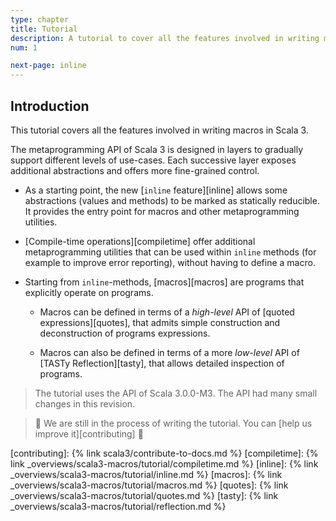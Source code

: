 ```yaml
---
type: chapter
title: Tutorial
description: A tutorial to cover all the features involved in writing macros in Scala 3.
num: 1

next-page: inline
---
```


## Introduction

This tutorial covers all the features involved in writing macros in Scala 3.

The metaprogramming API of Scala 3 is designed in layers to gradually
support different levels of use-cases. Each successive layer exposes additional
abstractions and offers more fine-grained control.

- As a starting point, the new [`inline` feature][inline] allows some abstractions (values and methods) to be marked as statically reducible.
  It provides the entry point for macros and other metaprogramming utilities.

- [Compile-time operations][compiletime] offer additional metaprogramming utilities that can be used within `inline` methods (for example to improve error reporting), without having to define a macro.

- Starting from `inline`-methods, [macros][macros] are programs that explicitly operate on programs.

  - Macros can be defined in terms of a _high-level_ API of [quoted expressions][quotes], that admits simple construction and deconstruction of programs expressions.

  - Macros can also be defined in terms of a more _low-level_ API of [TASTy Reflection][tasty], that allows detailed inspection of programs.

> The tutorial uses the API of Scala 3.0.0-M3. The API had many small changes in this revision.

> 🚧 We are still in the process of writing the tutorial. You can [help us improve it][contributing] 🚧

[contributing]: {% link scala3/contribute-to-docs.md %}
[compiletime]: {% link _overviews/scala3-macros/tutorial/compiletime.md %}
[inline]: {% link _overviews/scala3-macros/tutorial/inline.md %}
[macros]: {% link _overviews/scala3-macros/tutorial/macros.md %}
[quotes]: {% link _overviews/scala3-macros/tutorial/quotes.md %}
[tasty]: {% link _overviews/scala3-macros/tutorial/reflection.md %}
